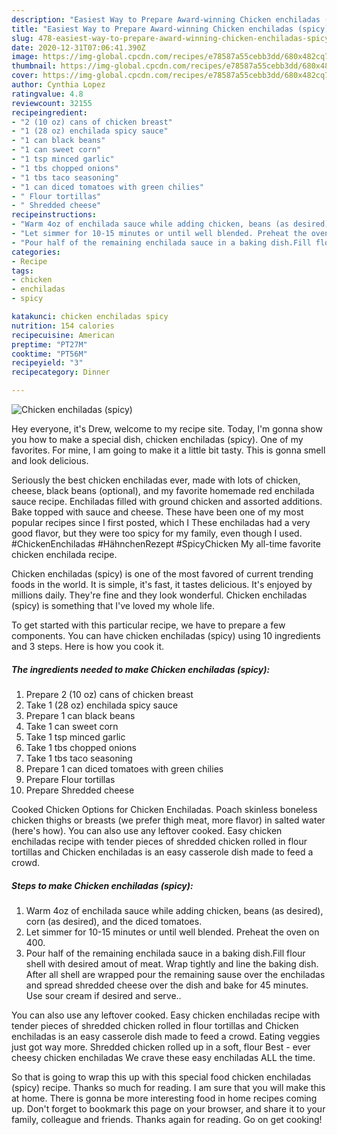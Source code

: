 ```yaml
---
description: "Easiest Way to Prepare Award-winning Chicken enchiladas (spicy)"
title: "Easiest Way to Prepare Award-winning Chicken enchiladas (spicy)"
slug: 478-easiest-way-to-prepare-award-winning-chicken-enchiladas-spicy
date: 2020-12-31T07:06:41.390Z
image: https://img-global.cpcdn.com/recipes/e78587a55cebb3dd/680x482cq70/chicken-enchiladas-spicy-recipe-main-photo.jpg
thumbnail: https://img-global.cpcdn.com/recipes/e78587a55cebb3dd/680x482cq70/chicken-enchiladas-spicy-recipe-main-photo.jpg
cover: https://img-global.cpcdn.com/recipes/e78587a55cebb3dd/680x482cq70/chicken-enchiladas-spicy-recipe-main-photo.jpg
author: Cynthia Lopez
ratingvalue: 4.8
reviewcount: 32155
recipeingredient:
- "2 (10 oz) cans of chicken breast"
- "1 (28 oz) enchilada spicy sauce"
- "1 can black beans"
- "1 can sweet corn"
- "1 tsp minced garlic"
- "1 tbs chopped onions"
- "1 tbs taco seasoning"
- "1 can diced tomatoes with green chilies"
- " Flour tortillas"
- " Shredded cheese"
recipeinstructions:
- "Warm 4oz of enchilada sauce while adding chicken, beans (as desired), corn (as desired), and the diced tomatoes."
- "Let simmer for 10-15 minutes or until well blended. Preheat the oven on 400."
- "Pour half of the remaining enchilada sauce in a baking dish.Fill flour shell with desired amout of meat. Wrap tightly and line the baking dish. After all shell are wrapped pour the remaining sause over the enchiladas and spread shredded cheese over the dish and bake for 45 minutes. Use sour cream if desired and serve.."
categories:
- Recipe
tags:
- chicken
- enchiladas
- spicy

katakunci: chicken enchiladas spicy 
nutrition: 154 calories
recipecuisine: American
preptime: "PT27M"
cooktime: "PT56M"
recipeyield: "3"
recipecategory: Dinner

---
```



![Chicken enchiladas (spicy)](https://img-global.cpcdn.com/recipes/e78587a55cebb3dd/680x482cq70/chicken-enchiladas-spicy-recipe-main-photo.jpg)

Hey everyone, it's Drew, welcome to my recipe site. Today, I'm gonna show you how to make a special dish, chicken enchiladas (spicy). One of my favorites. For mine, I am going to make it a little bit tasty. This is gonna smell and look delicious.

Seriously the best chicken enchiladas ever, made with lots of chicken, cheese, black beans (optional), and my favorite homemade red enchilada sauce recipe. Enchiladas filled with ground chicken and assorted additions. Bake topped with sauce and cheese. These have been one of my most popular recipes since I first posted, which I These enchiladas had a very good flavor, but they were too spicy for my family, even though I used. #ChickenEnchiladas #HähnchenRezept #SpicyChicken My all-time favorite chicken enchilada recipe.

Chicken enchiladas (spicy) is one of the most favored of current trending foods in the world. It is simple, it's fast, it tastes delicious. It's enjoyed by millions daily. They're fine and they look wonderful. Chicken enchiladas (spicy) is something that I've loved my whole life.


To get started with this particular recipe, we have to prepare a few components. You can have chicken enchiladas (spicy) using 10 ingredients and 3 steps. Here is how you cook it.

<!--inarticleads1-->

##### The ingredients needed to make Chicken enchiladas (spicy):

1. Prepare 2 (10 oz) cans of chicken breast
1. Take 1 (28 oz) enchilada spicy sauce
1. Prepare 1 can black beans
1. Take 1 can sweet corn
1. Take 1 tsp minced garlic
1. Take 1 tbs chopped onions
1. Take 1 tbs taco seasoning
1. Prepare 1 can diced tomatoes with green chilies
1. Prepare  Flour tortillas
1. Prepare  Shredded cheese


Cooked Chicken Options for Chicken Enchiladas. Poach skinless boneless chicken thighs or breasts (we prefer thigh meat, more flavor) in salted water (here&#39;s how). You can also use any leftover cooked. Easy chicken enchiladas recipe with tender pieces of shredded chicken rolled in flour tortillas and Chicken enchiladas is an easy casserole dish made to feed a crowd. 

<!--inarticleads2-->

##### Steps to make Chicken enchiladas (spicy):

1. Warm 4oz of enchilada sauce while adding chicken, beans (as desired), corn (as desired), and the diced tomatoes.
1. Let simmer for 10-15 minutes or until well blended. Preheat the oven on 400.
1. Pour half of the remaining enchilada sauce in a baking dish.Fill flour shell with desired amout of meat. Wrap tightly and line the baking dish. After all shell are wrapped pour the remaining sause over the enchiladas and spread shredded cheese over the dish and bake for 45 minutes. Use sour cream if desired and serve..


You can also use any leftover cooked. Easy chicken enchiladas recipe with tender pieces of shredded chicken rolled in flour tortillas and Chicken enchiladas is an easy casserole dish made to feed a crowd. Eating veggies just got way more. Shredded chicken rolled up in a soft, flour Best - ever cheesy chicken enchiladas We crave thеѕе еаѕу еnсhіlаdаѕ ALL thе tіmе. 

So that is going to wrap this up with this special food chicken enchiladas (spicy) recipe. Thanks so much for reading. I am sure that you will make this at home. There is gonna be more interesting food in home recipes coming up. Don't forget to bookmark this page on your browser, and share it to your family, colleague and friends. Thanks again for reading. Go on get cooking!
